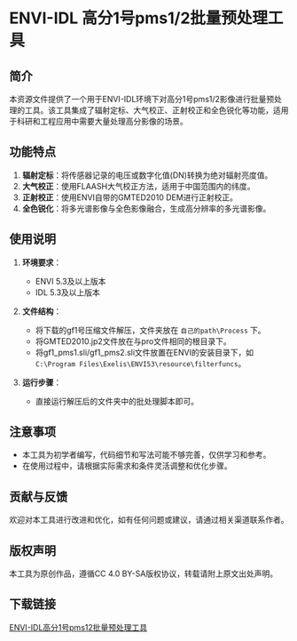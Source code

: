 # ENVI-IDL 高分1号pms1/2批量预处理工具

## 简介

本资源文件提供了一个用于ENVI-IDL环境下对高分1号pms1/2影像进行批量预处理的工具。该工具集成了辐射定标、大气校正、正射校正和全色锐化等功能，适用于科研和工程应用中需要大量处理高分影像的场景。

## 功能特点

1. **辐射定标**：将传感器记录的电压或数字化值(DN)转换为绝对辐射亮度值。
2. **大气校正**：使用FLAASH大气校正方法，适用于中国范围内的纬度。
3. **正射校正**：使用ENVI自带的GMTED2010 DEM进行正射校正。
4. **全色锐化**：将多光谱影像与全色影像融合，生成高分辨率的多光谱影像。

## 使用说明

1. **环境要求**：
   - ENVI 5.3及以上版本
   - IDL 5.3及以上版本

2. **文件结构**：
   - 将下载的gf1号压缩文件解压，文件夹放在 `自己的path\Process` 下。
   - 将GMTED2010.jp2文件放在与pro文件相同的根目录下。
   - 将gf1_pms1.sli/gf1_pms2.sli文件放置在ENVI的安装目录下，如 `C:\Program Files\Exelis\ENVI53\resource\filterfuncs`。

3. **运行步骤**：
   - 直接运行解压后的文件夹中的批处理脚本即可。

## 注意事项

- 本工具为初学者编写，代码细节和写法可能不够完善，仅供学习和参考。
- 在使用过程中，请根据实际需求和条件灵活调整和优化步骤。

## 贡献与反馈

欢迎对本工具进行改进和优化，如有任何问题或建议，请通过相关渠道联系作者。

## 版权声明

本工具为原创作品，遵循CC 4.0 BY-SA版权协议，转载请附上原文出处声明。

## 下载链接

[ENVI-IDL高分1号pms12批量预处理工具](https://pan.quark.cn/s/de6cf5be1d4a)
